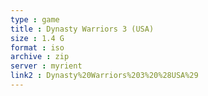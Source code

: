 ```yaml
---
type : game
title : Dynasty Warriors 3 (USA)
size : 1.4 G
format : iso
archive : zip
server : myrient
link2 : Dynasty%20Warriors%203%20%28USA%29
---
```

